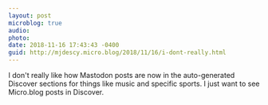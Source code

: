 ```yaml
---
layout: post
microblog: true
audio: 
photo: 
date: 2018-11-16 17:43:43 -0400
guid: http://mjdescy.micro.blog/2018/11/16/i-dont-really.html
---
```

I don't really like how Mastodon posts are now in the auto-generated Discover sections for things like music and specific sports. I just want to see Micro.blog posts in Discover.
